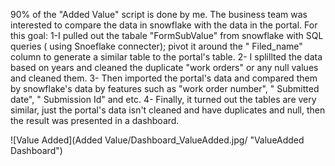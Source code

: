 90% of the "Added Value" script is done by me. The business team was interested to compare the data in snowflake with the data in the portal. For this goal:
1-I pulled out the tabale "FormSubValue" from snowflake with SQL queries ( using Snoeflake connecter); pivot it around the " Filed_name" column  to generate a similar table to the portal's table.
2- I splillted the data based on years and cleaned the duplicate "work orders" or any null values and cleaned them.
3- Then imported the portal's data and compared them by snowflake's data by features such as "work order number", " Submitted date", " Submission Id" and etc.
4- Finally, it turned out the tables are very similar, just the portal's data isn't cleaned and have duplicates and null, then the result was presented in a dashboard.

![Value Added](Added Value/Dashboard_ValueAdded.jpg/ "ValueAdded Dashboard")
